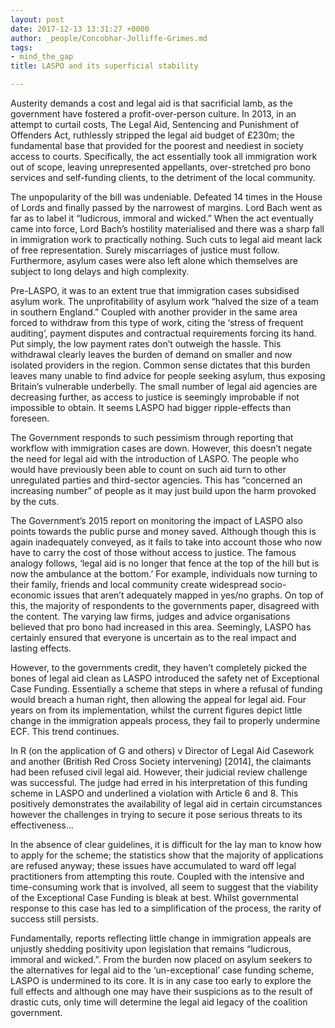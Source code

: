 ```yaml
---
layout: post
date: 2017-12-13 13:31:27 +0000
author: _people/Concobhar-Jolliffe-Grimes.md
tags:
- mind_the_gap
title: LASPO and its superficial stability

---
```

Austerity demands a cost and legal aid is that sacrificial lamb, as the government have fostered a profit-over-person culture. In 2013, in an attempt to curtail costs, The Legal Aid, Sentencing and Punishment of Offenders Act, ruthlessly stripped the legal aid budget of £230m; the fundamental base that provided for the poorest and neediest in society access to courts. Specifically, the act essentially took all immigration work out of scope, leaving unrepresented appellants, over-stretched pro bono services and self-funding clients, to the detriment of the local community.

The unpopularity of the bill was undeniable. Defeated 14 times in the House of Lords and finally passed by the narrowest of margins. Lord Bach went as far as to label it “ludicrous, immoral and wicked.” When the act eventually came into force, Lord Bach’s hostility materialised and there was a sharp fall in immigration work to practically nothing. Such cuts to legal aid meant lack of free representation. Surely miscarriages of justice must follow. Furthermore, asylum cases were also left alone which themselves are subject to long delays and high complexity.

Pre-LASPO, it was to an extent true that immigration cases subsidised asylum work. The unprofitability of asylum work “halved the size of a team in southern England.” Coupled with another provider in the same area forced to withdraw from this type of work, citing the ‘stress of frequent auditing’, payment disputes and contractual requirements forcing its hand. Put simply, the low payment rates don’t outweigh the hassle. This withdrawal clearly leaves the burden of demand on smaller and now isolated providers in the region. Common sense dictates that this burden leaves many unable to find advice for people seeking asylum, thus exposing Britain’s vulnerable underbelly. The small number of legal aid agencies are decreasing further, as access to justice is seemingly improbable if not impossible to obtain. It seems LASPO had bigger ripple-effects than foreseen.

The Government responds to such pessimism through reporting that workflow with immigration cases are down. However, this doesn’t negate the need for legal aid with the introduction of LASPO. The people who would have previously been able to count on such aid turn to other unregulated parties and third-sector agencies. This has “concerned an increasing number” of people as it may just build upon the harm provoked by the cuts.

The Government’s 2015 report on monitoring the impact of LASPO also points towards the public purse and money saved. Although though this is again inadequately conveyed, as it fails to take into account those who now have to carry the cost of those without access to justice. The famous analogy follows, ‘legal aid is no longer that fence at the top of the hill but is now the ambulance at the bottom.’ For example, individuals now turning to their family, friends and local community create widespread socio-economic issues that aren’t adequately mapped in yes/no graphs. On top of this, the majority of respondents to the governments paper, disagreed with the content. The varying law firms, judges and advice organisations believed that pro bono had increased in this area. Seemingly, LASPO has certainly ensured that everyone is uncertain as to the real impact and lasting effects.

However, to the governments credit, they haven’t completely picked the bones of legal aid clean as LASPO introduced the safety net of Exceptional Case Funding. Essentially a scheme that steps in where a refusal of funding would breach a human right, then allowing the appeal for legal aid. Four years on from its implementation, whilst the current figures depict little change in the immigration appeals process, they fail to properly undermine ECF. This trend continues.

In R (on the application of G and others) v Director of Legal Aid Casework and another (British Red Cross Society intervening) \[2014\], the claimants had been refused civil legal aid. However, their judicial review challenge was successful. The judge had erred in his interpretation of this funding scheme in LASPO and underlined a violation with Article 6 and 8. This positively demonstrates the availability of legal aid in certain circumstances however the challenges in trying to secure it pose serious threats to its effectiveness…

In the absence of clear guidelines, it is difficult for the lay man to know how to apply for the scheme; the statistics show that the majority of applications are refused anyway; these issues have accumulated to ward off legal practitioners from attempting this route. Coupled with the intensive and time-consuming work that is involved, all seem to suggest that the viability of the Exceptional Case Funding is bleak at best. Whilst governmental response to this case has led to a simplification of the process, the rarity of success still persists.

Fundamentally, reports reflecting little change in immigration appeals are unjustly shedding positivity upon legislation that remains “ludicrous, immoral and wicked.”. From the burden now placed on asylum seekers to the alternatives for legal aid to the ‘un-exceptional’ case funding scheme, LASPO is undermined to its core. It is in any case too early to explore the full effects and although one may have their suspicions as to the result of drastic cuts, only time will determine the legal aid legacy of the coalition government.